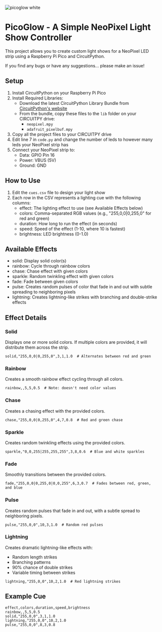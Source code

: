 ![picoglow white](https://github.com/user-attachments/assets/c3f5d688-f762-4285-8fef-ba0464cfe26f)
# PicoGlow - A Simple NeoPixel Light Show Controller

This project allows you to create custom light shows for a NeoPixel LED strip using a Raspberry Pi Pico and CircuitPython.

If you find any bugs or have any suggestions... please make an issue!

## Setup
1. Install CircuitPython on your Raspberry Pi Pico
2. Install Required Libraries:
   - Download the latest CircuitPython Library Bundle from [CircuitPython's website](https://circuitpython.org/libraries)
   - From the bundle, copy these files to the `lib` folder on your CIRCUITPY drive:
     - `neopixel.mpy`
     - `adafruit_pixelbuf.mpy`
3. Copy all the project files to your CIRCUITPY drive
4. Edit line 7 in `code.py` and change the number of leds to however many leds your NeoPixel strip has
5. Connect your NeoPixel strip to:
   - Data: GPIO Pin 16
   - Power: VBUS (5V)
   - Ground: GND

## How to Use
1. Edit the `cues.csv` file to design your light show
2. Each row in the CSV represents a lighting cue with the following columns:
   - effect: The lighting effect to use (see Available Effects below)
   - colors: Comma-separated RGB values (e.g., "255,0,0|0,255,0" for red and green)
   - duration: How long to run the effect (in seconds)
   - speed: Speed of the effect (1-10, where 10 is fastest)
   - brightness: LED brightness (0-1.0)

## Available Effects
- solid: Display solid color(s)
- rainbow: Cycle through rainbow colors
- chase: Chase effect with given colors
- sparkle: Random twinkling effect with given colors
- fade: Fade between given colors
- pulse: Creates random pulses of color that fade in and out with subtle spreading to neighboring pixels
- lightning: Creates lightning-like strikes with branching and double-strike effects

## Effect Details

### Solid
Displays one or more solid colors. If multiple colors are provided, it will distribute them across the strip.
```csv
solid,"255,0,0|0,255,0",3,1,1.0  # Alternates between red and green
```

### Rainbow
Creates a smooth rainbow effect cycling through all colors.
```csv
rainbow,,5,5,0.5  # Note: doesn't need color values
```

### Chase
Creates a chasing effect with the provided colors.
```csv
chase,"255,0,0|0,255,0",4,7,0.8  # Red and green chase
```

### Sparkle
Creates random twinkling effects using the provided colors.
```csv
sparkle,"0,0,255|255,255,255",3,8,0.6  # Blue and white sparkles
```

### Fade
Smoothly transitions between the provided colors.
```csv
fade,"255,0,0|0,255,0|0,0,255",6,3,0.7  # Fades between red, green, and blue
```

### Pulse
Creates random pulses that fade in and out, with a subtle spread to neighboring pixels.
```csv
pulse,"255,0,0",10,3,1.0  # Random red pulses
```

### Lightning
Creates dramatic lightning-like effects with:
- Random length strikes
- Branching patterns
- 90% chance of double strikes
- Variable timing between strikes
```csv
lightning,"255,0,0",10,2,1.0  # Red lightning strikes
```

## Example Cue
```csv
effect,colors,duration,speed,brightness
rainbow,,5,5,0.5
solid,"255,0,0",3,1,1.0
lightning,"255,0,0",10,2,1.0
pulse,"255,0,0",8,3,0.8
```
